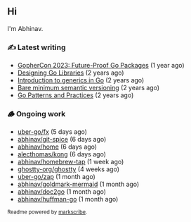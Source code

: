 ## Hi

I'm Abhinav.

### ✍️ Latest writing


- [GopherCon 2023: Future-Proof Go Packages](https://abhinavg.net/2023/09/27/future-proof-packages/) (1 year ago)
- [Designing Go Libraries](https://abhinavg.net/2022/12/06/designing-go-libraries/) (2 years ago)
- [Introduction to generics in Go](https://abhinavg.net/2022/11/23/generics-intro/) (2 years ago)
- [Bare minimum semantic versioning](https://abhinavg.net/2022/11/07/semver/) (2 years ago)
- [Go Patterns and Practices](https://abhinavg.net/2022/09/19/go-patterns-and-practices-talk/) (2 years ago)

### 🪵 Ongoing work


- [uber-go/fx](https://github.com/uber-go/fx) (5 days ago)
- [abhinav/git-spice](https://github.com/abhinav/git-spice) (6 days ago)
- [abhinav/home](https://github.com/abhinav/home) (6 days ago)
- [alecthomas/kong](https://github.com/alecthomas/kong) (6 days ago)
- [abhinav/homebrew-tap](https://github.com/abhinav/homebrew-tap) (1 week ago)
- [ghostty-org/ghostty](https://github.com/ghostty-org/ghostty) (4 weeks ago)
- [uber-go/zap](https://github.com/uber-go/zap) (1 month ago)
- [abhinav/goldmark-mermaid](https://github.com/abhinav/goldmark-mermaid) (1 month ago)
- [abhinav/doc2go](https://github.com/abhinav/doc2go) (1 month ago)
- [abhinav/huffman-go](https://github.com/abhinav/huffman-go) (1 month ago)

<sub>Readme powered by [markscribe](https://github.com/muesli/markscribe).</sub>
